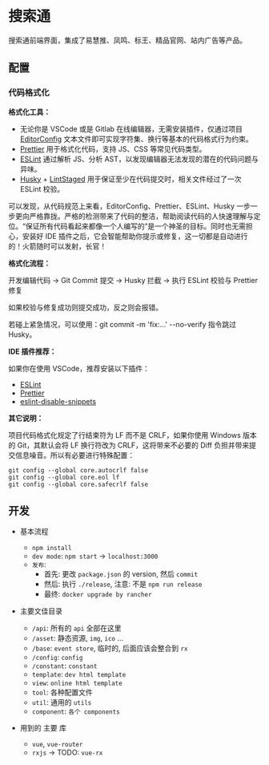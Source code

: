 # 搜索通

搜索通前端界面，集成了易慧推、凤鸣、标王、精品官网、站内广告等产品。

## 配置

### 代码格式化

**格式化工具：**

- 无论你是 VSCode 或是 Gitlab 在线编辑器，无需安装插件，仅通过项目 [EditorConfig](https://editorconfig.org/) 文本文件即可实现字符集、换行等基本的代码格式行为约束。
- [Prettier](https://prettier.io/) 用于格式化代码，支持 JS、CSS 等常见代码类型。
- [ESLint](https://eslint.org/docs/user-guide/getting-started) 通过解析 JS、分析 AST，以发现编辑器无法发现的潜在的代码问题与异味。
- [Husky](https://www.npmjs.com/package/husky) + [LintStaged](https://github.com/okonet/lint-staged) 用于保证至少在代码提交时，相关文件经过了一次 ESLint 校验。

可以发现，从代码规范上来看，EditorConfig、Prettier、ESLint、Husky 一步一步更向严格靠拢。严格的检测带来了代码的整洁，帮助阅读代码的人快速理解与定位。“保证所有代码看起来都像一个人编写的”是一个神圣的目标。同时也无需担心，安装好 IDE 插件之后，它会智能帮助你提示或修复，这一切都是自动进行的！火箭随时可以发射，长官！

**格式化流程：**

开发编辑代码 -> Git Commit 提交 -> Husky 拦截 -> 执行 ESLint 校验与 Prettier 修复

如果校验与修复成功则提交成功，反之则会报错。

若碰上紧急情况，可以使用：git commit -m 'fix:...' --no-verify 指令跳过 Husky。

**IDE 插件推荐：**

如果你在使用 VSCode，推荐安装以下插件：

- [ESLint](https://marketplace.visualstudio.com/items?itemName=dbaeumer.vscode-eslint)
- [Prettier](https://marketplace.visualstudio.com/items?itemName=esbenp.prettier-vscode)
- [eslint-disable-snippets](https://marketplace.visualstudio.com/items?itemName=drKnoxy.eslint-disable-snippets)

**其它说明：**

项目代码格式化规定了行结束符为 LF 而不是 CRLF，如果你使用 Windows 版本的 Git，其默认会将 LF 换行符改为 CRLF，这将带来不必要的 Diff 负担并带来提交信息噪音。所以有必要进行特殊配置：

```shell
git config --global core.autocrlf false
git config --global core.eol lf
git config --global core.safecrlf false
```

## 开发

- 基本流程

  - `npm install`
  - `dev mode`: `npm start` -> `localhost:3000`
  - `发布`:
    - 首先: 更改 `package.json` 的 version, 然后 `commit`
    - 然后: 执行 `./release`, 注意: 不是 `npm run release`
    - 最终: `docker upgrade by rancher`

- 主要文佳目录

  - `/api`: 所有的 `api` 全部在这里
  - `/asset`: 静态资源, `img`, `ico` ...
  - `/base`: `event store`, 临时的, 后面应该会整合到 `rx`
  - `/config`: `config`
  - `/constant`: `constant`
  - `template`: `dev html template`
  - `view`: `online html template`
  - `tool`: 各种配置文件
  - `util`: 通用的 `utils`
  - `component`: `各个 components`

- 用到的 主要 库
  - `vue`, `vue-router`
  - `rxjs` -> TODO: `vue-rx`
